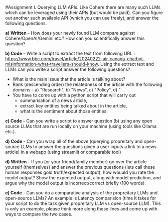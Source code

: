 #Assignment
I. Querying LLM APIs. 
Like Cohere there are many such LLMs which can be leveraged using their APIs (but would be paid).
Can you figure out another such available API (which you can use freely), and answer the following questions.

**a) Written** - How does your newly found LLM compare against Cohere/OpenAI/Gemini etc.? How can you scientifically answer this question?

**b) Code** - Write a script to extract the text from following URL : https://www.bbc.com/travel/article/20240222-air-canada-chatbot-misinformation-what-travellers-should-know.
Using the extract text and LLMs can you write a script answer the following questions?
- What is the main issue that the article is talking about?
- Rank (descending order) the relatedness of the article with the following domains - a) "Research", b) "News", c) "Policy", d) "
- You have to come up with a python script that will carry out
  - summarisation of a news article,
  - extract key entities being talked about in the article,
  - what is the sentiment about those entities.
  
**c) Code** - Can you write a script to answer question (b) using any open source LLMs that are run locally on your machine (using tools like Ollama etc.).

**d) Code** - Can you wrap all of the above (querying propreitary and open-source LLMs to answer the questions given a user inputs a link to a news article) in a webapp (using streamlit or comparable tool) 

**d) Written** - If you (or your friend/family member) go over the article yourself (themselves) and answer the previous questions (lets call these human responses gold truth/expected output), how wouuld you rate the model output? Show the expected output, along with model prediction, and argue why the model output is incorrect/correct briefly (100 words).

**e) Code** - Can you do a comparative analysis of the propreitary LLMs and open-source LLMs? An example is Latency comparision (time it takes for your script to do the task given propreitary LLM vs open-source LLM). This is only an example, please think more along these lines and come up with ways to compare the two cases. 
